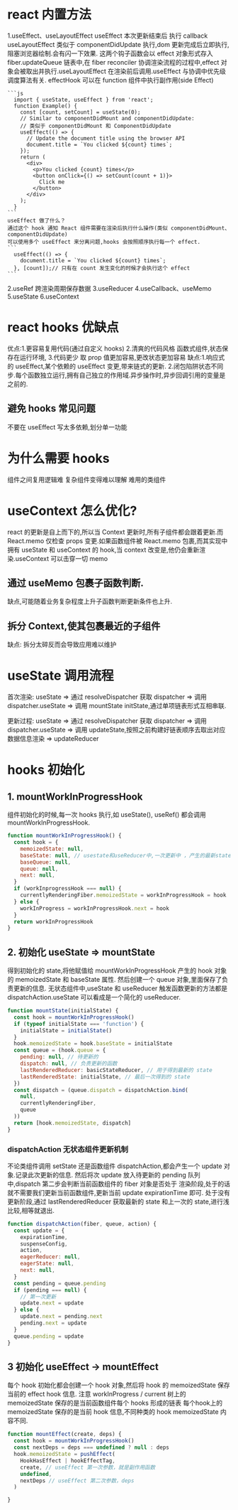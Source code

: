 # react 内置方法

1.useEffect、useLayoutEffect
useEffect 本次更新结束后 执行 callback
useLayoutEffect 类似于 componentDidUpdate 执行,dom 更新完成后立即执行,阻塞浏览器绘制.会有闪一下效果.
这两个钩子函数会以 effect 对象形式存入 fiber.updateQueue 链表中,在 fiber reconciler 协调渲染流程的过程中,effect 对象会被取出并执行.useLayoutEffect 在渲染前后调用.useEffect 与协调中优先级调度算法有关.
effectHook 可以在 function 组件中执行副作用(side Effect)

    ```js
      import { useState, useEffect } from 'react';
      function Example() {
        const [count, setCount] = useState(0);
        // Similar to componentDidMount and componentDidUpdate:
        // 类似于 componentDidMount 和 ComponentDidUpdate
        useEffect(() => {
          // Update the document title using the browser API
          document.title = `You clicked ${count} times`;
        });
        return (
          <div>
            <p>You clicked {count} times</p>
            <button onClick={() => setCount(count + 1)}>
              Click me
            </button>
          </div>
        );
      }
    ```
    useEffect 做了什么？
    通过这个 hook 通知 React 组件需要在渲染后执行什么操作(类似 componentDidMount、componentDidUpdate)
    可以使用多个 useEffect 来分离问题,hooks 会按照顺序执行每一个 effect.
    ```
      useEffect(() => {
        document.title = `You clicked ${count} times`;
      }, [count]);// 只有在 count 发生变化的时候才会执行这个 effect
    ```

2.useRef 跨渲染周期保存数据
3.useReducer
4.useCallback、useMemo
5.useState
6.useContext

# react hooks 优缺点

优点:1.更容易复用代码(通过自定义 hooks) 2.清爽的代码风格 函数式组件,状态保存在运行环境, 3.代码更少 取 prop 值更加容易,更改状态更加容易
缺点:1.响应式的 useEffect,某个依赖的 useEffect 变更,带来链式的更新.
2.闭包陷阱状态不同步.每个函数独立运行,拥有自己独立的作用域.异步操作时,异步回调引用的变量是之前的.
## 避免 hooks 常见问题
不要在 useEffect 写太多依赖,划分单一功能
# 为什么需要 hooks

组件之间复用逻辑难
复杂组件变得难以理解
难用的类组件

# useContext 怎么优化?

react 的更新是自上而下的,所以当 Context 更新时,所有子组件都会跟着更新.而 React.memo 仅检查 props 变更.如果函数组件被 React.memo 包裹,而其实现中拥有 useState 和 useContext 的 hook,当 context 改变是,他仍会重新渲染.useContext 可以击穿一切 memo

## 通过 useMemo 包裹子函数判断.

缺点,可能随着业务复杂程度上升子函数判断更新条件也上升.

## 拆分 Context,使其包裹最近的子组件

缺点: 拆分太碎反而会导致应用难以维护

# useState 调用流程

首次渲染: useState => 通过 resolveDispatcher 获取 dispatcher => 调用 dispatcher.useState => 调用 mountState initState,通过单项链表形式互相串联.

更新过程: useState => 通过 resolveDispatcher 获取 dispatcher => 调用 dispatcher.useState => 调用 updateState,按照之前构建好链表顺序去取出对应数据信息渲染 => updateReducer

# hooks 初始化

## 1. mountWorkInProgressHook

组件初始化的时候,每一次 hooks 执行,如 useState(), useRef() 都会调用 mountWorkInProgressHook.

```js
function mountWorkInProgressHook() {
  const hook = {
    memoizedState: null,
    baseState: null, // usestate和useReducer中,一次更新中 ，产生的最新state值
    baseQueue: null,
    queue: null,
    next: null,
  }
  if (workInprogressHook === null) {
    currentlyRenderingFiber.memoizedState = workInProgressHook = hook
  } else {
    workInProgress = workInProgressHook.next = hook
  }
  return workInProgressHook
}
```

## 2. 初始化 useState => mountState

得到初始化的 state,将他赋值给 mountWorkInProgressHook 产生的 hook 对象的 memoizedState 和 baseState 属性.
然后创建一个 queue 对象,里面保存了负责更新的信息.
无状态组件中,useState 和 useReducer 触发函数更新的方法都是 dispatchAction.useState 可以看成是一个简化的 useReducer.

```js
function mountState(initialState) {
  const hook = mountWorkInProgressHook()
  if (typeof initialState === 'function') {
    initialState = initialState()
  }
  hook.memoizedState = hook.baseState = initialState
  const queue = (hook.queue = {
    pending: null, // 待更新的
    dispatch: null, // 负责更新的函数
    lastRenderedReducer: basicStateReducer, // 用于得到最新的 state
    lastRenderedState: initialState, // 最后一次得到的 state
  })
  const dispatch = (queue.dispatch = dispatchAction.bind(
    null,
    currentlyRenderingFiber,
    queue
  ))
  return [hook.memoizedState, dispatch]
}
```

### dispatchAction 无状态组件更新机制

不论类组件调用 setState 还是函数组件 dispatchAction,都会产生一个 update 对象.记录此次更新的信息.
然后将次 update 放入待更新的 pending 队列中,dispatch 第二步会判断当前函数组件的 fiber 对象是否处于
渲染阶段,处于的话就不需要我们更新当前函数组件,更新当前 update expirationTime 即可.
处于没有更新阶段,通过 lastRenderedReducer 获取最新的 state 和上一次的 state,进行浅比较,相等就退出.

```js
function dispatchAction(fiber, queue, action) {
  const update = {
    expirationTime,
    suspenseConfig,
    action,
    eagerReducer: null,
    eagerState: null,
    next: null,
  }
  const pending = queue.pending
  if (pending === null) {
    // 第一次更新
    update.next = update
  } else {
    update.next = pending.next
    pending.next = update
  }
  queue.pending = update
}
```

## 3 初始化 useEffect -> mountEffect
每个 hook 初始化都会创建一个 hook 对象,然后将 hook 的 memoizedState 保存当前的 effect hook 信息.
注意 
 workInProgress / current 树上的 memoizedState 保存的是当前函数组件每个 hooks 形成的链表
 每个hook上的 memoizedState 保存的是当前 hook 信息,不同种类的 hook memoizedState 内容不同.
```js
function mountEffect(create, deps) {
  const hook = mountWorkInProgressHook()
  const nextDeps = deps === undefined ? null : deps
  hook.memoizedState = pushEffect(
    HookHasEffect | hookEffectTag,
    create, // useEffect 第一次参数，就是副作用函数
    undefined,
    nextDeps // useEffect 第二次参数，deps
  )

}
```
